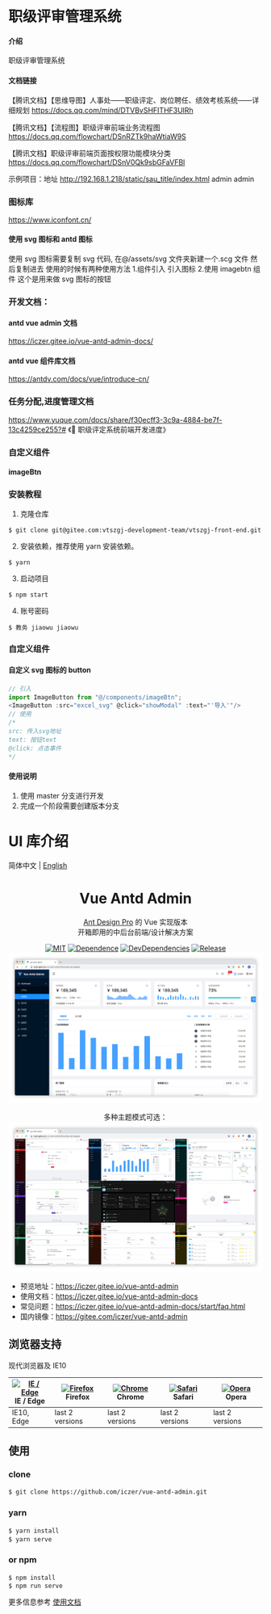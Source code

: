 # 职级评审管理系统

#### 介绍

职级评审管理系统

#### 文档链接

【腾讯文档】【思维导图】人事处——职级评定、岗位聘任、绩效考核系统——详细规划
https://docs.qq.com/mind/DTVBvSHFITHF3UlRh

【腾讯文档】【流程图】职级评审前端业务流程图
https://docs.qq.com/flowchart/DSnRZTk9haWtiaW9S

【腾讯文档】职级评审前端页面按权限功能模块分类
https://docs.qq.com/flowchart/DSnV0Qk9sbGFaVFBl

示例项目：地址
http://192.168.1.218/static/sau_title/index.html
admin admin

### 图标库

https://www.iconfont.cn/

#### 使用 svg 图标和 antd 图标

使用 svg 图标需要复制 svg 代码, 在@/assets/svg 文件夹新建一个.scg 文件 然后复制进去
使用的时候有两种使用方法 1.组件引入 <a-icon :component="svgurl"/> 引入图标 2.使用 imagebtn 组件 这个是用来做 svg 图标的按钮

### 开发文档：

#### antd vue admin 文档

https://iczer.gitee.io/vue-antd-admin-docs/

#### antd vue 组件库文档

https://antdv.com/docs/vue/introduce-cn/

### 任务分配,进度管理文档

https://www.yuque.com/docs/share/f30ecff3-3c9a-4884-be7f-13c4259ce255?# 《📁 职级评定系统前端开发进度》

### 自定义组件

#### imageBtn

### 安装教程

1.  克隆仓库

```shell
$ git clone git@gitee.com:vtszgj-development-team/vtszgj-front-end.git
```

2.  安装依赖，推荐使用 yarn 安装依赖。

```shell
$ yarn
```

3.  启动项目

```shell
$ npm start
```

4.  账号密码

```shell
$ 教务 jiaowu jiaowu
```

### 自定义组件

#### 自定义 svg 图标的 button

```javascript
// 引入
import ImageButton from "@/components/imageBtn";
<ImageButton :src="excel_svg" @click="showModal" :text="'导入'"/>
// 使用
/*
src: 传入svg地址
text: 按钮text
@click: 点击事件
*/
```

#### 使用说明

1.  使用 master 分支进行开发
2.  完成一个阶段需要创建版本分支

# UI 库介绍

简体中文 | [English](./README.en-US.md)

<h1 align="center">Vue Antd Admin</h1>

<div align="center">
  
[Ant Design Pro](https://github.com/ant-design/ant-design-pro) 的 Vue 实现版本  
开箱即用的中后台前端/设计解决方案

[![MIT](https://img.shields.io/github/license/iczer/vue-antd-admin)](https://github.com/iczer/vue-antd-admin/blob/master/LICENSE)
[![Dependence](https://img.shields.io/david/iczer/vue-antd-admin)](https://david-dm.org/iczer/vue-antd-admin)
[![DevDependencies](https://img.shields.io/david/dev/iczer/vue-antd-admin)](https://david-dm.org/iczer/vue-antd-admin?type=dev)
[![Release](https://img.shields.io/github/v/release/iczer/vue-antd-admin)](https://github.com/iczer/vue-antd-admin/releases/latest)
![image](./src/assets/img/preview.png)

多种主题模式可选：  
![image](./src/assets/img/preview-nine.png)

</div>

- 预览地址：https://iczer.gitee.io/vue-antd-admin
- 使用文档：https://iczer.gitee.io/vue-antd-admin-docs
- 常见问题：https://iczer.gitee.io/vue-antd-admin-docs/start/faq.html
- 国内镜像：https://gitee.com/iczer/vue-antd-admin

## 浏览器支持

现代浏览器及 IE10

| [<img src="https://raw.githubusercontent.com/alrra/browser-logos/master/src/edge/edge_48x48.png" alt="IE / Edge" width="24px" height="24px" />](http://godban.github.io/browsers-support-badges/)</br>IE / Edge | [<img src="https://raw.githubusercontent.com/alrra/browser-logos/master/src/firefox/firefox_48x48.png" alt="Firefox" width="24px" height="24px" />](http://godban.github.io/browsers-support-badges/)</br>Firefox | [<img src="https://raw.githubusercontent.com/alrra/browser-logos/master/src/chrome/chrome_48x48.png" alt="Chrome" width="24px" height="24px" />](http://godban.github.io/browsers-support-badges/)</br>Chrome | [<img src="https://raw.githubusercontent.com/alrra/browser-logos/master/src/safari/safari_48x48.png" alt="Safari" width="24px" height="24px" />](http://godban.github.io/browsers-support-badges/)</br>Safari | [<img src="https://raw.githubusercontent.com/alrra/browser-logos/master/src/opera/opera_48x48.png" alt="Opera" width="24px" height="24px" />](http://godban.github.io/browsers-support-badges/)</br>Opera |
| --------------------------------------------------------------------------------------------------------------------------------------------------------------------------------------------------------------- | ----------------------------------------------------------------------------------------------------------------------------------------------------------------------------------------------------------------- | ------------------------------------------------------------------------------------------------------------------------------------------------------------------------------------------------------------- | ------------------------------------------------------------------------------------------------------------------------------------------------------------------------------------------------------------- | --------------------------------------------------------------------------------------------------------------------------------------------------------------------------------------------------------- |
| IE10, Edge                                                                                                                                                                                                      | last 2 versions                                                                                                                                                                                                   | last 2 versions                                                                                                                                                                                               | last 2 versions                                                                                                                                                                                               | last 2 versions                                                                                                                                                                                           |

## 使用

### clone

```bash
$ git clone https://github.com/iczer/vue-antd-admin.git
```

### yarn

```bash
$ yarn install
$ yarn serve
```

### or npm

```
$ npm install
$ npm run serve
```

更多信息参考 [使用文档](https://iczer.gitee.io/vue-antd-admin-docs)
